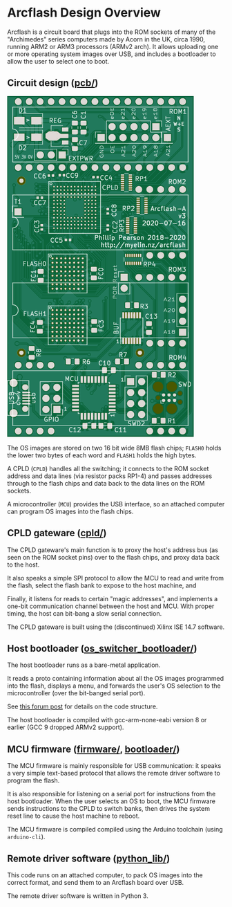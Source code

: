 # Arcflash Design Overview

Arcflash is a circuit board that plugs into the ROM sockets of many of the "Archimedes" series computers made by Acorn in the UK, circa 1990, running ARM2 or ARM3 processors (ARMv2 arch).
It allows uploading one or more operating system images over USB, and includes a bootloader to allow the user to select one to boot.

## Circuit design ([pcb/](pcb/))

![PCB front](pcb/pcb-front.png)

The OS images are stored on two 16 bit wide 8MB flash chips; `FLASH0` holds the lower two bytes of each word and `FLASH1` holds the high bytes.

A CPLD (`CPLD`) handles all the switching; it connects to the ROM socket address and data lines (via resistor packs RP1-4) and passes addresses through to the flash chips and data back to the data lines on the ROM sockets.

A microcontroller (`MCU`) provides the USB interface, so an attached computer can program OS images into the flash chips.

## CPLD gateware ([cpld/](cpld/))

The CPLD gateware's main function is to proxy the host's address bus (as seen on the ROM socket pins) over to the flash chips, and proxy data back to the host.

It also speaks a simple SPI protocol to allow the MCU to read and write from the flash, select the flash bank to expose to the host machine, and 

Finally, it listens for reads to certain "magic addresses", and implements a one-bit communication channel between the host and MCU. With proper timing, the host can bit-bang a slow serial connection.

The CPLD gateware is built using the (discontinued) Xilinx ISE 14.7 software.

## Host bootloader ([os_switcher_bootloader/](os_switcher_bootloader/))

The host bootloader runs as a bare-metal application.

It reads a proto containing information about all the OS images programmed into the flash, displays a menu, and forwards the user's OS selection to the microcontroller (over the bit-banged serial port).

See [this forum post](https://stardot.org.uk/forums/viewtopic.php?p=229976#p229976) for details on the code structure.

The host bootloader is compiled with gcc-arm-none-eabi version 8 or earlier (GCC 9 dropped ARMv2 support).

## MCU firmware ([firmware/](firmware/), [bootloader/](bootloader/))

The MCU firmware is mainly responsible for USB communication: it speaks a very simple text-based protocol that allows the remote driver software to program the flash.

It is also responsible for listening on a serial port for instructions from the host bootloader. When the user selects an OS to boot, the MCU firmware sends instructions to the CPLD to switch banks, then drives the system reset line to cause the host machine to reboot.

The MCU firmware is compiled compiled using the Arduino toolchain (using `arduino-cli`).

## Remote driver software ([python_lib/](python_lib/))

This code runs on an attached computer, to pack OS images into the correct format, and send them to an Arcflash board over USB.

The remote driver software is written in Python 3.
